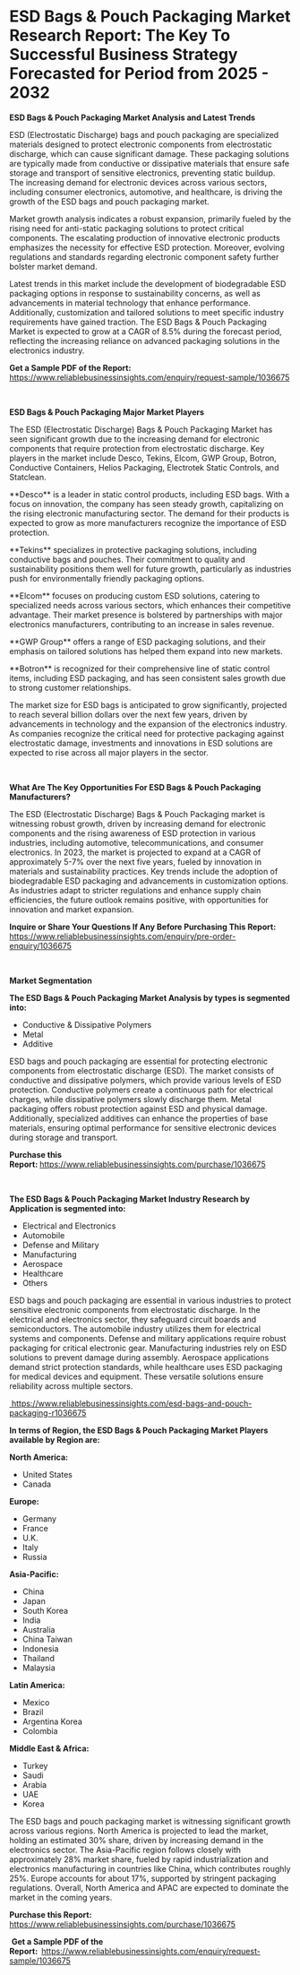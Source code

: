 <p><h1>ESD Bags & Pouch Packaging Market Research Report: The Key To Successful Business Strategy Forecasted for Period from 2025 - 2032</h1></p><p><strong>ESD Bags & Pouch Packaging Market Analysis and Latest Trends</strong></p>
<p><p>ESD (Electrostatic Discharge) bags and pouch packaging are specialized materials designed to protect electronic components from electrostatic discharge, which can cause significant damage. These packaging solutions are typically made from conductive or dissipative materials that ensure safe storage and transport of sensitive electronics, preventing static buildup. The increasing demand for electronic devices across various sectors, including consumer electronics, automotive, and healthcare, is driving the growth of the ESD bags and pouch packaging market.</p><p>Market growth analysis indicates a robust expansion, primarily fueled by the rising need for anti-static packaging solutions to protect critical components. The escalating production of innovative electronic products emphasizes the necessity for effective ESD protection. Moreover, evolving regulations and standards regarding electronic component safety further bolster market demand. </p><p>Latest trends in this market include the development of biodegradable ESD packaging options in response to sustainability concerns, as well as advancements in material technology that enhance performance. Additionally, customization and tailored solutions to meet specific industry requirements have gained traction. The ESD Bags & Pouch Packaging Market is expected to grow at a CAGR of 8.5% during the forecast period, reflecting the increasing reliance on advanced packaging solutions in the electronics industry.</p></p>
<p><strong>Get a Sample PDF of the Report:&nbsp;</strong> <a href="https://www.reliablebusinessinsights.com/enquiry/request-sample/1036675?utm_campaign=3176&utm_medium=2&utm_source=Github&utm_content=ia&utm_term=19042025&utm_id=esd-bags-pouch-packaging">https://www.reliablebusinessinsights.com/enquiry/request-sample/1036675</a></p>
<p>&nbsp;</p>
<p><strong>ESD Bags & Pouch Packaging Major Market Players</strong></p>
<p><p>The ESD (Electrostatic Discharge) Bags & Pouch Packaging Market has seen significant growth due to the increasing demand for electronic components that require protection from electrostatic discharge. Key players in the market include Desco, Tekins, Elcom, GWP Group, Botron, Conductive Containers, Helios Packaging, Electrotek Static Controls, and Statclean.</p><p>**Desco** is a leader in static control products, including ESD bags. With a focus on innovation, the company has seen steady growth, capitalizing on the rising electronic manufacturing sector. The demand for their products is expected to grow as more manufacturers recognize the importance of ESD protection.</p><p>**Tekins** specializes in protective packaging solutions, including conductive bags and pouches. Their commitment to quality and sustainability positions them well for future growth, particularly as industries push for environmentally friendly packaging options. </p><p>**Elcom** focuses on producing custom ESD solutions, catering to specialized needs across various sectors, which enhances their competitive advantage. Their market presence is bolstered by partnerships with major electronics manufacturers, contributing to an increase in sales revenue.</p><p>**GWP Group** offers a range of ESD packaging solutions, and their emphasis on tailored solutions has helped them expand into new markets. </p><p>**Botron** is recognized for their comprehensive line of static control items, including ESD packaging, and has seen consistent sales growth due to strong customer relationships.</p><p>The market size for ESD bags is anticipated to grow significantly, projected to reach several billion dollars over the next few years, driven by advancements in technology and the expansion of the electronics industry. As companies recognize the critical need for protective packaging against electrostatic damage, investments and innovations in ESD solutions are expected to rise across all major players in the sector.</p></p>
<p>&nbsp;</p>
<p><strong>What Are The Key Opportunities For ESD Bags & Pouch Packaging Manufacturers?</strong></p>
<p><p>The ESD (Electrostatic Discharge) Bags & Pouch Packaging market is witnessing robust growth, driven by increasing demand for electronic components and the rising awareness of ESD protection in various industries, including automotive, telecommunications, and consumer electronics. In 2023, the market is projected to expand at a CAGR of approximately 5-7% over the next five years, fueled by innovation in materials and sustainability practices. Key trends include the adoption of biodegradable ESD packaging and advancements in customization options. As industries adapt to stricter regulations and enhance supply chain efficiencies, the future outlook remains positive, with opportunities for innovation and market expansion.</p></p>
<p><strong>Inquire or Share Your Questions If Any Before Purchasing This Report:</strong> <a href="https://www.reliablebusinessinsights.com/enquiry/pre-order-enquiry/1036675?utm_campaign=3176&utm_medium=2&utm_source=Github&utm_content=ia&utm_term=19042025&utm_id=esd-bags-pouch-packaging">https://www.reliablebusinessinsights.com/enquiry/pre-order-enquiry/1036675</a></p>
<p>&nbsp;</p>
<p><strong>Market Segmentation</strong></p>
<p><strong>The ESD Bags & Pouch Packaging Market Analysis by types is segmented into:</strong></p>
<p><ul><li>Conductive & Dissipative Polymers</li><li>Metal</li><li>Additive</li></ul></p>
<p><p>ESD bags and pouch packaging are essential for protecting electronic components from electrostatic discharge (ESD). The market consists of conductive and dissipative polymers, which provide various levels of ESD protection. Conductive polymers create a continuous path for electrical charges, while dissipative polymers slowly discharge them. Metal packaging offers robust protection against ESD and physical damage. Additionally, specialized additives can enhance the properties of base materials, ensuring optimal performance for sensitive electronic devices during storage and transport.</p></p>
<p><strong>Purchase this Report:&nbsp;</strong><a href="https://www.reliablebusinessinsights.com/purchase/1036675?utm_campaign=3176&utm_medium=2&utm_source=Github&utm_content=ia&utm_term=19042025&utm_id=esd-bags-pouch-packaging">https://www.reliablebusinessinsights.com/purchase/1036675</a></p>
<p>&nbsp;</p>
<p><strong>The ESD Bags & Pouch Packaging Market Industry Research by Application is segmented into:</strong></p>
<p><ul><li>Electrical and Electronics</li><li>Automobile</li><li>Defense and Military</li><li>Manufacturing</li><li>Aerospace</li><li>Healthcare</li><li>Others</li></ul></p>
<p><p>ESD bags and pouch packaging are essential in various industries to protect sensitive electronic components from electrostatic discharge. In the electrical and electronics sector, they safeguard circuit boards and semiconductors. The automobile industry utilizes them for electrical systems and components. Defense and military applications require robust packaging for critical electronic gear. Manufacturing industries rely on ESD solutions to prevent damage during assembly. Aerospace applications demand strict protection standards, while healthcare uses ESD packaging for medical devices and equipment. These versatile solutions ensure reliability across multiple sectors.</p></p>
<p><a href="https://www.reliablebusinessinsights.com/esd-bags-and-pouch-packaging-r1036675?utm_campaign=3176&utm_medium=2&utm_source=Github&utm_content=ia&utm_term=19042025&utm_id=esd-bags-pouch-packaging">&nbsp;https://www.reliablebusinessinsights.com/esd-bags-and-pouch-packaging-r1036675</a></p>
<p><strong>In terms of Region, the ESD Bags & Pouch Packaging Market Players available by Region are:</strong></p>
<p>
    <p> <strong> North America: </strong>
        <ul>
            <li>United States</li>
            <li>Canada</li>
        </ul>
        </p> 
    <p> <strong> Europe: </strong>
        <ul>
            <li>Germany</li>
            <li>France</li>
            <li>U.K.</li>
            <li>Italy</li>
            <li>Russia</li>
        </ul>
        </p> 
    <p> <strong> Asia-Pacific: </strong>
        <ul>
            <li>China</li>
            <li>Japan</li>
            <li>South Korea</li>
            <li>India</li>
            <li>Australia</li>
            <li>China Taiwan</li>
            <li>Indonesia</li>
            <li>Thailand</li>
            <li>Malaysia</li>
        </ul>
        </p> 
    <p> <strong> Latin America: </strong>
        <ul>
            <li>Mexico</li>
            <li>Brazil</li>
            <li>Argentina Korea</li>
            <li>Colombia</li>
        </ul>
        </p> 
    <p> <strong> Middle East & Africa: </strong>
        <ul>
            <li>Turkey</li>
            <li>Saudi</li>
            <li>Arabia</li>
            <li>UAE</li>
            <li>Korea</li>
        </ul>
    </p>
    </p>
<p><p>The ESD bags and pouch packaging market is witnessing significant growth across various regions. North America is projected to lead the market, holding an estimated 30% share, driven by increasing demand in the electronics sector. The Asia-Pacific region follows closely with approximately 28% market share, fueled by rapid industrialization and electronics manufacturing in countries like China, which contributes roughly 25%. Europe accounts for about 17%, supported by stringent packaging regulations. Overall, North America and APAC are expected to dominate the market in the coming years.</p></p>
<p><strong>Purchase this Report: </strong><a href="https://www.reliablebusinessinsights.com/purchase/1036675?utm_campaign=3176&utm_medium=2&utm_source=Github&utm_content=ia&utm_term=19042025&utm_id=esd-bags-pouch-packaging">https://www.reliablebusinessinsights.com/purchase/1036675</a></p>
<p>&nbsp;<strong>Get a Sample PDF of the Report:&nbsp;&nbsp;</strong><a href="https://www.reliablebusinessinsights.com/enquiry/request-sample/1036675?utm_campaign=3176&utm_medium=2&utm_source=Github&utm_content=ia&utm_term=19042025&utm_id=esd-bags-pouch-packaging">https://www.reliablebusinessinsights.com/enquiry/request-sample/1036675</a></p>
<p><strong></strong></p>
<p><p></p><p></p><p></p></p>